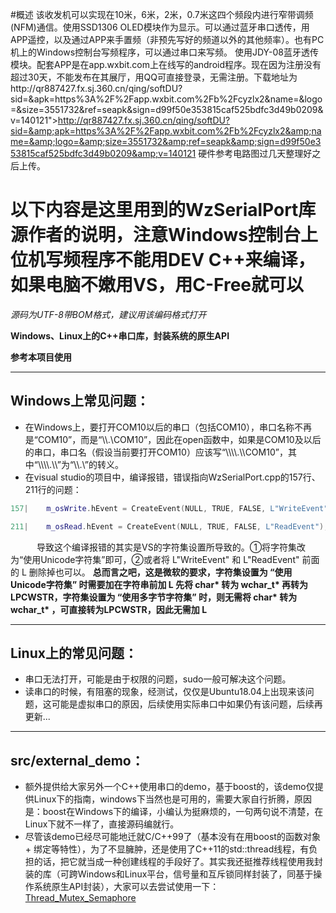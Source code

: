 #概述
该收发机可以实现在10米，6米，2米，0.7米这四个频段内进行窄带调频(NFM)通信。使用SSD1306 OLED模块作为显示。可以通过蓝牙串口透传，用APP遥控，以及通过APP来手置频（非预先写好的频道以外的其他频率）。也有PC机上的Windows控制台写频程序，可以通过串口来写频。
使用JDY-08蓝牙透传模块。配套APP是在app.wxbit.com上在线写的android程序。现在因为注册没有超过30天，不能发布在其展厅，用QQ可直接登录，无需注册。下载地址为http://qr887427.fx.sj.360.cn/qing/softDU?sid=&amp;apk=https%3A%2F%2Fapp.wxbit.com%2Fb%2Fcyzlx2&amp;name=&amp;logo=&amp;size=3551732&amp;ref=seapk&amp;sign=d99f50e353815caf525bdfc3d49b0209&amp;v=140121">http://qr887427.fx.sj.360.cn/qing/softDU?sid=&amp;apk=https%3A%2F%2Fapp.wxbit.com%2Fb%2Fcyzlx2&amp;name=&amp;logo=&amp;size=3551732&amp;ref=seapk&amp;sign=d99f50e353815caf525bdfc3d49b0209&amp;v=140121
硬件参考电路图过几天整理好之后上传。
# 以下内容是这里用到的WzSerialPort库源作者的说明，注意Windows控制台上位机写频程序不能用DEV C++来编译，如果电脑不嫩用VS，用C-Free就可以

*源码为UTF-8带BOM格式，建议用该编码格式打开*



**Windows、Linux上的C++串口库，封装系统的原生API**

**参考本项目使用**

---

## Windows上常见问题：
* 在Windows上，要打开COM10以后的串口（包括COM10），串口名称不再是“COM10”，而是“\\\\.\\COM10”，因此在open函数中，如果是COM10及以后的串口，串口名（假设当前要打开COM10）应该写“\\\\\\\\.\\\\COM10”，其中“\\\\\\\\.\\\\”为“\\\\.\\”的转义。
* 在visual studio的项目中，编译报错，错误指向WzSerialPort.cpp的157行、211行的问题：
``` cpp
157|    m_osWrite.hEvent = CreateEvent(NULL, TRUE, FALSE, L"WriteEvent");
```
``` cpp
211|    m_osRead.hEvent = CreateEvent(NULL, TRUE, FALSE, L"ReadEvent");
```
&emsp;&emsp;&emsp;导致这个编译报错的其实是VS的字符集设置所导致的。①将字符集改为“使用Unicode字符集”即可，②或者将 L"WriteEvent" 和 L"ReadEvent" 前面的 L 删除掉也可以。
**总而言之吧，这是微软的要求，字符集设置为 “使用Unicode字符集” 时需要加在字符串前加 L 先将 char\* 转为 wchar_t\* 再转为 LPCWSTR，字符集设置为 “使用多字节字符集” 时，则无需将 char\* 转为 wchar_t\* ，可直接转为LPCWSTR，因此无需加 L**

---

## Linux上的常见问题：
* 串口无法打开，可能是由于权限的问题，sudo一般可解决这个问题。
* 读串口的时候，有阻塞的现象，经测试，仅仅是Ubuntu18.04上出现来该问题，这可能是虚拟串口的原因，后续使用实际串口中如果仍有该问题，后续再更新...

---

## src/external_demo：
* 额外提供给大家另外一个C++使用串口的demo，基于boost的，该demo仅提供Linux下的指南，windows下当然也是可用的，需要大家自行折腾，原因是：boost在Windows下的编译，小编认为挺麻烦的，一句两句说不清楚，在Linux下就不一样了，直接源码编就行。
* 尽管该demo已经尽可能地迁就C/C++99了（基本没有在用boost的函数对象 + 绑定等特性），为了不显臃肿，还是使用了C++11的std::thread线程，有负担的话，把它就当成一种创建线程的手段好了。其实我还挺推荐线程使用我封装的库（可跨Windows和Linux平台，信号量和互斥锁同样封装了，同基于操作系统原生API封装），大家可以去尝试使用一下：[Thread_Mutex_Semaphore](https://github.com/ayowin/Thread_Mutex_Semaphore)
